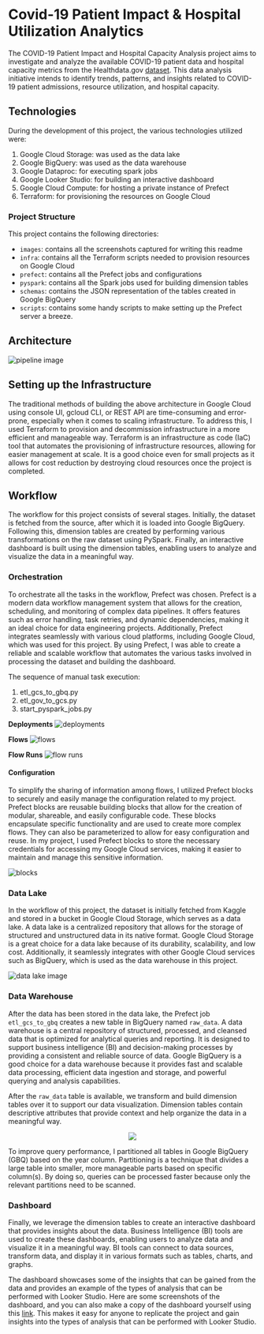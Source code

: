 # Covid-19 Patient Impact & Hospital Utilization Analytics

The COVID-19 Patient Impact and Hospital Capacity Analysis project aims to investigate and analyze the available COVID-19 patient data and hospital capacity metrics from the Healthdata.gov [dataset](https://healthdata.gov/Hospital/COVID-19-Reported-Patient-Impact-and-Hospital-Capa/uqq2-txqb). This data analysis initiative intends to identify trends, patterns, and insights related to COVID-19 patient admissions, resource utilization, and hospital capacity.

## Technologies

During the development of this project, the various technologies utilized were:

1. Google Cloud Storage: was used as the data lake
2. Google BigQuery: was used as the data warehouse
3. Google Dataproc: for executing spark jobs
4. Google Looker Studio: for building an interactive dashboard
5. Google Cloud Compute: for hosting a private instance of Prefect
6. Terraform: for provisioning the resources on Google Cloud

### Project Structure

This project contains the following directories:

- `images`: contains all the screenshots captured for writing this readme
- `infra`: contains all the Terraform scripts needed to provision resources on Google Cloud
- `prefect`: contains all the Prefect jobs and configurations
- `pyspark`: contains all the Spark jobs used for building dimension tables
- `schemas`: contains the JSON representation of the tables created in Google BigQuery
- `scripts`: contains some handy scripts to make setting up the Prefect server a breeze.

## Architecture

![pipeline image](./images/pipeline.jpeg)

## Setting up the Infrastructure

The traditional methods of building the above architecture in Google Cloud using console UI, gcloud CLI, or REST API are time-consuming and error-prone, especially when it comes to scaling infrastructure. To address this, I used Terraform to provision and decommission infrastructure in a more efficient and manageable way. Terraform is an infrastructure as code (IaC) tool that automates the provisioning of infrastructure resources, allowing for easier management at scale. It is a good choice even for small projects as it allows for cost reduction by destroying cloud resources once the project is completed.

## Workflow

The workflow for this project consists of several stages. Initially, the dataset is fetched from the source, after which it is loaded into Google BigQuery. Following this, dimension tables are created by performing various transformations on the raw dataset using PySpark. Finally, an interactive dashboard is built using the dimension tables, enabling users to analyze and visualize the data in a meaningful way.

### Orchestration

To orchestrate all the tasks in the workflow, Prefect was chosen. Prefect is a modern data workflow management system that allows for the creation, scheduling, and monitoring of complex data pipelines. It offers features such as error handling, task retries, and dynamic dependencies, making it an ideal choice for data engineering projects. Additionally, Prefect integrates seamlessly with various cloud platforms, including Google Cloud, which was used for this project. By using Prefect, I was able to create a reliable and scalable workflow that automates the various tasks involved in processing the dataset and building the dashboard.

The sequence of manual task execution:

1. etl_gcs_to_gbq.py
2. etl_gov_to_gcs.py
3. start_pyspark_jobs.py

**Deployments**
![deployments](./images/deployment.jpeg)

**Flows**
![flows](./images/flows.jpeg)

**Flow Runs**
![flow runs](./images/flow_runs.jpeg)


#### Configuration

To simplify the sharing of information among flows, I utilized Prefect blocks to securely and easily manage the configuration related to my project. Prefect blocks are reusable building blocks that allow for the creation of modular, shareable, and easily configurable code. These blocks encapsulate specific functionality and are used to create more complex flows. They can also be parameterized to allow for easy configuration and reuse. In my project, I used Prefect blocks to store the necessary credentials for accessing my Google Cloud services, making it easier to maintain and manage this sensitive information.

![blocks](./images/blocks.jpeg)

### Data Lake

In the workflow of this project, the dataset is initially fetched from Kaggle and stored in a bucket in Google Cloud Storage, which serves as a data lake. A data lake is a centralized repository that allows for the storage of structured and unstructured data in its native format. Google Cloud Storage is a great choice for a data lake because of its durability, scalability, and low cost. Additionally, it seamlessly integrates with other Google Cloud services such as BigQuery, which is used as the data warehouse in this project.

![data lake image](./images/data_lake.png)

### Data Warehouse

After the data has been stored in the data lake, the Prefect job `etl_gcs_to_gbq` creates a new table in BigQuery named `raw_data`. A data warehouse is a central repository of structured, processed, and cleansed data that is optimized for analytical queries and reporting. It is designed to support business intelligence (BI) and decision-making processes by providing a consistent and reliable source of data. Google BigQuery is a good choice for a data warehouse because it provides fast and scalable data processing, efficient data ingestion and storage, and powerful querying and analysis capabilities.

After the `raw_data` table is available, we transform and build dimension tables over it to support our data visualization. Dimension tables contain descriptive attributes that provide context and help organize the data in a meaningful way.

<p align="center">
  <img src="./images/dimension_tables.png" />
</p>

To improve query performance, I partitioned all tables in Google BigQuery (GBQ) based on the year column. Partitioning is a technique that divides a large table into smaller, more manageable parts based on specific column(s). By doing so, queries can be processed faster because only the relevant partitions need to be scanned. 

### Dashboard

Finally, we leverage the dimension tables to create an interactive dashboard that provides insights about the data. Business Intelligence (BI) tools are used to create these dashboards, enabling users to analyze data and visualize it in a meaningful way. BI tools can connect to data sources, transform data, and display it in various formats such as tables, charts, and graphs.

The dashboard showcases some of the insights that can be gained from the data and provides an example of the types of analysis that can be performed with Looker Studio. Here are some screenshots of the dashboard, and you can also make a copy of the dashboard yourself using this [link](https://lookerstudio.google.com/s/pPw3hPGC2V0). This makes it easy for anyone to replicate the project and gain insights into the types of analysis that can be performed with Looker Studio.
